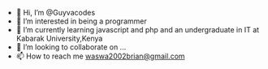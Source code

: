 - 👋 Hi, I’m @Guyvacodes
- 👀 I’m interested in being a programmer
- 🌱 I’m currently learning javascript and php and an undergraduate in IT at Kabarak University,Kenya
- 💞️ I’m looking to collaborate on ...
- 📫 How to reach me waswa2002brian@gmail.com

<!---
Guyvacodes/Guyvacodes is a ✨ special ✨ repository because its `README.md` (this file) appears on your GitHub profile.
You can click the Preview link to take a look at your changes.
--->
